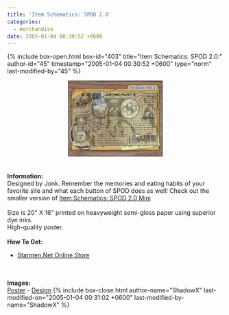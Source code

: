 ```yaml
---
title: 'Item Schematics: SPOD 2.0'
categories:
  - merchandise
date: 2005-01-04 00:30:52 +0600
---
```

{% include box-open.html box-id="403" title="Item Schematics: SPOD 2.0:" author-id="45" timestamp="2005-01-04 00:30:52 +0600" type="norm" last-modified-by="45" %}
	<center>
	<img src="/merchandise/images/smn_isspod2_title.jpg" border="0" alt="Item Schematics: SPOD 2.0" />
	</center>
	<br /><br />
	<b>Information:</b>
	<br />
	Designed by Jonk. Remember the memories and eating habits of your favorite site and 
	what each button of SPOD does as well! Check out the smaller version of 
	<a href="http://www.starmen.net/merchandise/smn/isspod2m.php">Item Schematics: SPOD 2.0 Mini</a>
	<br /><br />
	Size is 20" X 16" printed on heavyweight semi-gloss paper using superior dye inks.  
	High-quality poster.
	<br /><br />
	<b>How To Get:</b>
	<br />
	<ul>
	<li><a href="http://www.cafeshops.com/starmen.8914257">Starmen.Net Online Store</a></li>
	</ul>
	<br /><br />
	<b>Images:</b>
	<br />
	<a href="/merchandise/images/smn_isspod2_poster.jpg">Poster</a> - <a href="/merchandise/images/smn_isspod2_design.jpg">Design</a>
{% include box-close.html author-name="ShadowX" last-modified-on="2005-01-04 00:31:02 +0600" last-modified-by-name="ShadowX" %}
